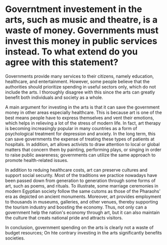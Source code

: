 # Governtment investement in the arts, such as music and theatre, is a waste of money. Governments must invest this money in public services instead. To what extend do you agree with this statement?
Governments provide many services to their citizens, namely education, healthcare, and entertainment. However, some people believe that the authorities should prioritize spending
in useful sectors only, which do not include the arts. I thoroughly disagree with this since the arts can greatly benefit both individuals and society as a whole.

A main argument for investing in the arts is that it can save the government money in other areas especially healthcare. This is because art is one of the best means people have to 
express themselves and vent their emotions, which helps in relieving a lot of the stress of modern life. In fact, art therapy is becoming increasingly popular in many countries as 
a form of psychological treatment for depression and anxiety. In the long term, this can save governments the expense of treating these types of patients at hospitals. In addition,
art allows activists to draw attention to local or global matters that concern them by painting, performing plays, or singing in order to raise public awareness; governments can
utilize the same approach to promote health-related issues.

In addition to reduing healthcare costs, art can preserve cultures and support social security. Most of the traditions we practice nowadays have been passed down from generation to
generation through some forms of art, such as poems, and rituals. To illustrate, some marriage ceremonies in modern Egyptian society follow the same cutoms as those of the Pharaohs'
era as depicted on ancient monuments. Moreover, art provides employment to thousands in museums, galleries, and other venues, thereby supporting the tourism industry and boosting the 
economy. Thus, not only can a government help the nation's economy through art, but it can also maintain the culture that creats national pride and attracts visitors.

In conclusion, government spending on the arts is clearly not a waste of budget resources; On hte contrary investing in the arts significantly benefits societies.
